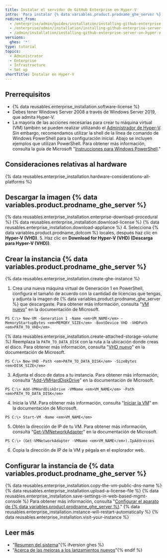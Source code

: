 ```yaml
---
title: Instalar el servidor de GitHub Enterprise en Hyper-V
intro: 'Para instalar {% data variables.product.prodname_ghe_server %} en Hyper-V, debes implementarlo en una máquina ejecutando Windows Server 2008 a través de Windows Server 2019.'
redirect_from:
  - /enterprise/admin/guides/installation/installing-github-enterprise-on-hyper-v/
  - /enterprise/admin/installation/installing-github-enterprise-server-on-hyper-v
  - /admin/installation/installing-github-enterprise-server-on-hyper-v
versions:
  ghes: '*'
type: tutorial
topics:
  - Administrator
  - Enterprise
  - Infrastructure
  - Set up
shortTitle: Instalar en Hyper-V
---
```


## Prerrequisitos

- {% data reusables.enterprise_installation.software-license %}
- Debes tener Windows Server 2008 a través de Windows Server 2019, que admita Hyper-V.
- La mayoría de las acciones necesarias para crear tu máquina virtual (VM) también se pueden realizar utilizando el [Administrador de Hyper-V](https://docs.microsoft.com/windows-server/virtualization/hyper-v/manage/remotely-manage-hyper-v-hosts). Sin embargo, recomendamos utilizar la shell de la línea de comando de Windows PowerShell para la configuración inicial. Abajo se incluyen ejemplos que utilizan PowerShell. Para obtener más información, consulta la guía de Microsoft "[Instrucciones para Windows PowerShell](https://docs.microsoft.com/powershell/scripting/getting-started/getting-started-with-windows-powershell?view=powershell-5.1)."

## Consideraciones relativas al hardware

{% data reusables.enterprise_installation.hardware-considerations-all-platforms %}

## Descargar la imagen {% data variables.product.prodname_ghe_server %}

{% data reusables.enterprise_installation.enterprise-download-procedural %}
{% data reusables.enterprise_installation.download-license %}
{% data reusables.enterprise_installation.download-appliance %}
4. Selecciona {% data variables.product.prodname_dotcom %} locales, después haz clic en **Hyper-V (VHD)**.
5. Haz clic en **Download for Hyper-V (VHD) (Descarga para Hyper-V (VHD))**.

## Crear la instancia {% data variables.product.prodname_ghe_server %}

{% data reusables.enterprise_installation.create-ghe-instance %}

1. Crea una nueva máquina virtual de Generación 1 en PowerShell, configura el tamaño de acuerdo con la cantidad de licencias que tengas, y adjunta la imagen de {% data variables.product.prodname_ghe_server %} que descargaste. Para obtener más información, consulta "[VM nuevo](https://docs.microsoft.com/powershell/module/hyper-v/new-vm?view=win10-ps)" en la documentación de Microsoft.
  ```shell
  PS C:\> New-VM -Generation 1 -Name <em>VM_NAME</em> -MemoryStartupBytes <em>MEMORY_SIZE</em> -BootDevice VHD -VHDPath <em>PATH_TO_VHD</em>  
  ```
{% data reusables.enterprise_installation.create-attached-storage-volume %} Reemplaza la `PATH_TO_DATA_DISK` con la ruta a la ubicación donde creas el disco. Para obtener más información, consulta "[VHD nuevo](https://docs.microsoft.com/powershell/module/hyper-v/new-vhd?view=win10-ps)" en la documentación de Microsoft.
  ```shell
  PS C:\> New-VHD -Path <em>PATH_TO_DATA_DISK</em> -SizeBytes <em>DISK_SIZE</em>
  ```
3. Adjunta el disco de datos a tu instancia. Para obtener más información, consulta "[Add-VMHardDiskDrive](https://docs.microsoft.com/powershell/module/hyper-v/add-vmharddiskdrive?view=win10-ps)" en la documentación de Microsoft.
  ```shell
  PS C:\> Add-VMHardDiskDrive -VMName <em>VM_NAME</em> -Path <em>PATH_TO_DATA_DISK</em>
  ```
4. Inicia la VM. Para obtener más información, consulta "[Iniciar la VM](https://docs.microsoft.com/powershell/module/hyper-v/start-vm?view=win10-ps)" en la documentación de Microsoft.
  ```shell
  PS C:\> Start-VM -Name <em>VM_NAME</em>
  ```
5. Obtén la dirección de IP de tu VM. Para obtener más información, consulta "[Get-VMNetworkAdapter](https://docs.microsoft.com/powershell/module/hyper-v/get-vmnetworkadapter?view=win10-ps)" en la documentación de Microsoft.
  ```shell
  PS C:\> (Get-VMNetworkAdapter -VMName <em>VM_NAME</em>).IpAddresses
  ```
6. Copia la dirección de IP de la VM y pégala en el explorador web.

## Configurar la instancia de {% data variables.product.prodname_ghe_server %}

{% data reusables.enterprise_installation.copy-the-vm-public-dns-name %}
{% data reusables.enterprise_installation.upload-a-license-file %}
{% data reusables.enterprise_installation.save-settings-in-web-based-mgmt-console %} Para obtener más información, consulta "[Configurar el aparato de {% data variables.product.prodname_ghe_server %}](/enterprise/admin/guides/installation/configuring-the-github-enterprise-server-appliance)."
{% data reusables.enterprise_installation.instance-will-restart-automatically %}
{% data reusables.enterprise_installation.visit-your-instance %}

## Leer más

- "[Resumen del sistema](/enterprise/admin/guides/installation/system-overview)"{% ifversion ghes %}
- "[Acerca de las mejoras a los lanzamientos nuevos](/admin/overview/about-upgrades-to-new-releases)"{% endif %}
